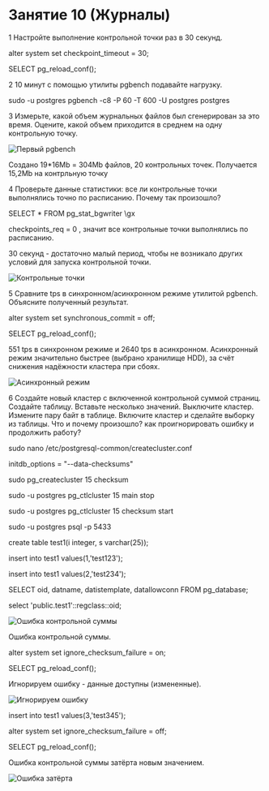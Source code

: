 # Занятие 10 (Журналы)

1 Настройте выполнение контрольной точки раз в 30 секунд.

alter system set checkpoint_timeout = 30;

SELECT pg_reload_conf();

2 10 минут c помощью утилиты pgbench подавайте нагрузку.

sudo -u postgres pgbench -c8 -P 60 -T 600 -U postgres postgres

3 Измерьте, какой объем журнальных файлов был сгенерирован за это время. Оцените, какой объем приходится в среднем на одну контрольную точку.

![Первый pgbench](pgbench1.png)

Создано 19*16Mb = 304Mb файлов, 20 контрольных точек. Получается 15,2Mb на контрльную точку

4 Проверьте данные статистики: все ли контрольные точки выполнялись точно по расписанию. Почему так произошло?

SELECT * FROM pg_stat_bgwriter \gx

checkpoints_req = 0 , значит все контрольные точки выполнялись по расписанию. 

30 секунд - достаточно малый период, чтобы не возникало других условий для запуска контрольной точки.

![Контрольные точки](pgbench2.png)

5 Сравните tps в синхронном/асинхронном режиме утилитой pgbench. Объясните полученный результат.

alter system set synchronous_commit = off;

SELECT pg_reload_conf();

551 tps в синхронном режиме и 2640 tps в асинхронном. Асинхронный режим значительно быстрее (выбрано хранилище HDD), за счёт снижения надёжности кластера при сбоях.

![Асинхронный режим](pgbench3.png)

6 Создайте новый кластер с включенной контрольной суммой страниц. Создайте таблицу. Вставьте несколько значений. Выключите кластер. Измените пару байт в таблице. Включите кластер и сделайте выборку из таблицы. Что и почему произошло? как проигнорировать ошибку и продолжить работу?

sudo nano /etc/postgresql-common/createcluster.conf

  initdb_options = "--data-checksums"  

sudo pg_createcluster 15 checksum

sudo -u postgres pg_ctlcluster 15 main stop

sudo -u postgres pg_ctlcluster 15 checksum start

sudo -u postgres psql -p 5433

create table test1(i integer, s varchar(25));

insert into test1 values(1,'test123');

insert into test1 values(2,'test234');

SELECT oid, datname, datistemplate, datallowconn FROM pg_database;

select 'public.test1'::regclass::oid;

![Ошибка контрольной суммы](error.png)

Ошибка контрольной суммы.

alter system set ignore_checksum_failure = on;

SELECT pg_reload_conf();

Игнорируем ошибку - данные доступны (измененные).

![Игнорируем ошибку](ignore_error.png)

insert into test1 values(3,'test345');
 
alter system set ignore_checksum_failure = off;

SELECT pg_reload_conf();

Ошибка контрольной суммы затёрта новым значением.

![Ошибка затёрта](no_error.png)